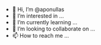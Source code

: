 - 👋 Hi, I’m @aponullas
- 👀 I’m interested in ...
- 🌱 I’m currently learning ...
- 💞️ I’m looking to collaborate on ...
- 📫 How to reach me ...

<!---
aponullas/aponullas is a ✨ special ✨ repository because its `README.md` (this file) appears on your GitHub profile.
You can click the Preview link to take a look at your changes.
--->
